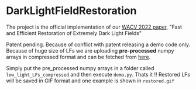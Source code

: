 # DarkLightFieldRestoration
The project is the official implementation of our [WACV 2022 paper](https://openaccess.thecvf.com/content/WACV2022/papers/Lamba_Fast_and_Efficient_Restoration_of_Extremely_Dark_Light_Fields_WACV_2022_paper.pdf), "Fast and Efficient Restoration of Extremely Dark Light Fields"

Patent pending. Because of conflict with patent releasing a demo code only. Because of huge size of LFs we are uploading **pre-processed** numpy arrays in compressed format and can be fetched from [here](https://drive.google.com/drive/folders/1bjFKbEnTw2sbKfEAdGFf8vdSL04yYdEC?usp=sharing).

Simply put the pre_processed numpy arrays in a folder called `low_light_LFs_compressed` and then execute `demo.py`. Thats it !! Restored LFs will be saved in GIF format and one example is shown in `restored.gif`
